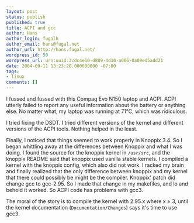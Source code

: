 ```yaml
---
layout: post
status: publish
published: true
title: ACPI and gcc
author: Hans
author_login: fugalh
author_email: hans@fugal.net
author_url: http://hans.fugal.net/
wordpress_id: 50
wordpress_url: urn:uuid:3cdc4e10-d889-4d10-a006-0a09ed5add21
date: 2004-09-11 13:23:20.000000000 -07:00
tags:
- linux
comments: []
---
```

<p>I fussed and fussed with this Compaq Evo N150 laptop and ACPI. ACPI utterly
failed to report any useful information about the battery or anything else. No
matter what, my laptop was running at 71&deg;C, which was ridiculous.</p>

<p>I tried fixing the DSDT. I tried different versions of the kernel and different
versions of the ACPI tools. Nothing helped in the least.</p>

<p>Finally, I noticed that things seemed to work properly in Knoppix 3.4. So I
began whittling away at the differences between Knoppix and what I was doing. I
found the source for the knoppix kernel in <code>/usr/src</code>, and the knoppix README
said that knoppix used vanilla stable kernels. I compiled a
kernel with the knoppix config, which also did not work. I racked my brain and
finally realized that the only difference between knoppix and my kernel that
there could possibly be might be the compiler. Knoppix' patch did change gcc to
gcc-2.95. So I made that change in my makefiles, and lo and behold it worked.
So ACPI code has problems with gcc3.</p>

<p>The moral of the story is to compile the kernel with 2.95.x where x &ge; 3, until
the kernel documentation (<code>Documentation/Changes</code>) says it's time to use gcc3.</p>
